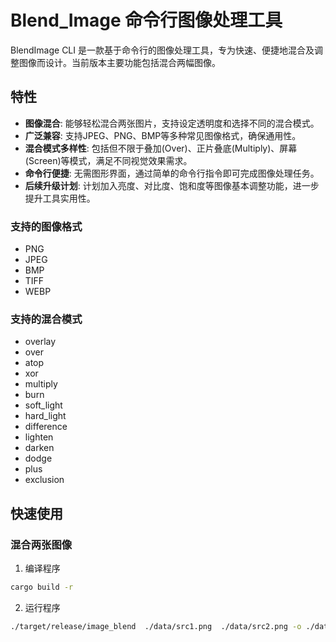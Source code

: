 # Blend_Image 命令行图像处理工具

BlendImage CLI 是一款基于命令行的图像处理工具，专为快速、便捷地混合及调整图像而设计。当前版本主要功能包括混合两幅图像。


## 特性

- **图像混合**: 能够轻松混合两张图片，支持设定透明度和选择不同的混合模式。
- **广泛兼容**: 支持JPEG、PNG、BMP等多种常见图像格式，确保通用性。
- **混合模式多样性**: 包括但不限于叠加(Over)、正片叠底(Multiply)、屏幕(Screen)等模式，满足不同视觉效果需求。
- **命令行便捷**: 无需图形界面，通过简单的命令行指令即可完成图像处理任务。
- **后续升级计划**: 计划加入亮度、对比度、饱和度等图像基本调整功能，进一步提升工具实用性。

### 支持的图像格式
- PNG
- JPEG
- BMP
- TIFF
- WEBP
### 支持的混合模式
- overlay
- over
- atop 
- xor
- multiply
- burn
- soft_light
- hard_light 
- difference
- lighten
- darken
- dodge
- plus
- exclusion

## 快速使用

### 混合两张图像
1. 编译程序
```sh
cargo build -r 
```

2. 运行程序
```sh
./target/release/image_blend  ./data/src1.png  ./data/src2.png -o ./data/blend/ -m multiply
```

